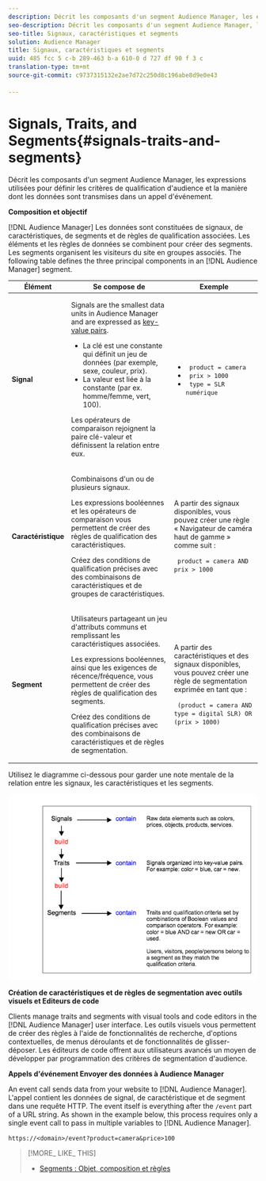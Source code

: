 ```yaml
---
description: Décrit les composants d'un segment Audience Manager, les expressions utilisées pour définir les critères de qualification d'audience et la manière dont les données sont transmises dans un appel d'événement.
seo-description: Décrit les composants d'un segment Audience Manager, les expressions utilisées pour définir les critères de qualification d'audience et la manière dont les données sont transmises dans un appel d'événement.
seo-title: Signaux, caractéristiques et segments
solution: Audience Manager
title: Signaux, caractéristiques et segments
uuid: 485 fcc 5 c-b 289-463 b-a 610-0 d 727 df 90 f 3 c
translation-type: tm+mt
source-git-commit: c9737315132e2ae7d72c250d8c196abe8d9e0e43

---
```



# Signals, Traits, and Segments{#signals-traits-and-segments}

Décrit les composants d'un segment Audience Manager, les expressions utilisées pour définir les critères de qualification d'audience et la manière dont les données sont transmises dans un appel d'événement.

<!-- 

c_signal_trait_segment.xml

 -->

**Composition et objectif**

[!DNL Audience Manager] Les données sont constituées de signaux, de caractéristiques, de segments et de règles de qualification associées. Les éléments et les règles de données se combinent pour créer des segments. Les segments organisent les visiteurs du site en groupes associés. The following table defines the three principal components in an [!DNL Audience Manager] segment.

<table id="table_E8373A01C3414C42B4983A59BF0F0669"> 
 <thead> 
  <tr> 
   <th colname="col1" class="entry"> Élément </th> 
   <th colname="col2" class="entry"> Se compose de </th> 
   <th colname="col3" class="entry"> Exemple </th> 
  </tr>
 </thead>
 <tbody> 
  <tr> 
   <td colname="col1"><b>Signal</b> </td> 
   <td colname="col2"> <p>Signals are the smallest data units in <span class="keyword"> Audience Manager</span> and are expressed as <a href="../reference/key-value-pairs-explained.md"> key-value pairs</a>. </p> 
    <ul id="ul_728347E325284B9FA0B4E05DE8CF4570"> 
     <li id="li_89574A3B4A734726AD43405AE6D85FF5">La clé est une constante qui définit un jeu de données (par exemple, sexe, couleur, prix). </li> 
     <li id="li_D35601B33EE24EC5857F45D9577254D4">La valeur est liée à la constante (par ex. homme/femme, vert, 100). </li> 
    </ul> <p>Les opérateurs de comparaison rejoignent la paire clé-valeur et définissent la relation entre eux. </p> </td> 
   <td colname="col3"> 
    <ul id="ul_A6D8D30A37C94437A7BF38736C6F8556"> 
     <li id="li_74C87C34FA254783AC0DEBBC69B35AC4"><code> product = camera</code> </li> 
     <li id="li_C1727B9136024E56B60374597A7DCA00"><code> prix &gt; 1000</code> </li> 
     <li id="li_B2E7798768EE444AB978F3F27B0BC0B5"><code> type = SLR numérique</code> </li> 
    </ul> </td> 
  </tr> 
  <tr> 
   <td colname="col1"><b>Caractéristique</b> </td> 
   <td colname="col2"> <p>Combinaisons d'un ou de plusieurs signaux. </p> <p>Les expressions booléennes et les opérateurs de comparaison vous permettent de créer des règles de qualification des caractéristiques. </p> <p>Créez des conditions de qualification précises avec des combinaisons de caractéristiques et de groupes de caractéristiques. </p> </td> 
   <td colname="col3"> <p>A partir des signaux disponibles, vous pouvez créer une règle « Navigateur de caméra haut de gamme » comme suit : </p> <p><code> product = camera AND prix &gt; 1000</code> </p> </td> 
  </tr> 
  <tr> 
   <td colname="col1"><b>Segment</b> </td> 
   <td colname="col2"> <p>Utilisateurs partageant un jeu d'attributs communs et remplissant les caractéristiques associées. </p> <p>Les expressions booléennes, ainsi que les exigences de récence/fréquence, vous permettent de créer des règles de qualification des segments. </p> <p>Créez des conditions de qualification précises avec des combinaisons de caractéristiques et de règles de segmentation. </p> </td> 
   <td colname="col3"> <p>A partir des caractéristiques et des signaux disponibles, vous pouvez créer une règle de segmentation exprimée en tant que : </p> <p><code> (product = camera AND type = digital SLR) OR (prix &gt; 1000)</code> </p> </td> 
  </tr> 
 </tbody> 
</table>

Utilisez le diagramme ci-dessous pour garder une note mentale de la relation entre les signaux, les caractéristiques et les segments.

![](assets/signals-traits-segments.png)

**Création de caractéristiques et de règles de segmentation avec outils visuels et Editeurs de code**

Clients manage traits and segments with visual tools and code editors in the [!DNL Audience Manager] user interface. Les outils visuels vous permettent de créer des règles à l'aide de fonctionnalités de recherche, d'options contextuelles, de menus déroulants et de fonctionnalités de glisser-déposer. Les éditeurs de code offrent aux utilisateurs avancés un moyen de développer par programmation des critères de segmentation d'audience.

**Appels d'événement Envoyer des données à Audience Manager**

An event call sends data from your website to [!DNL Audience Manager]. L'appel contient les données de signal, de caractéristique et de segment dans une requête HTTP. The event itself is everything after the `/event` part of a URL string. As shown in the example below, this process requires only a single event call to pass in multiple variables to [!DNL Audience Manager].

```
https://<domain>/event?product=camera&price>100
```

>[!MORE_ LIKE_ THIS]
>
>* [Segments : Objet, composition et règles](../features/segments/segments-purpose.md)

